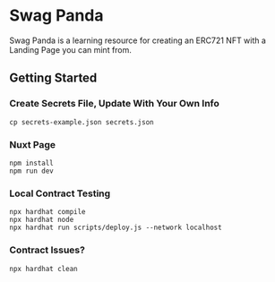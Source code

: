 # Swag Panda

Swag Panda is a learning resource for creating an ERC721 NFT with a Landing Page you can mint from.

## Getting Started

### Create Secrets File, Update With Your Own Info
```shell
cp secrets-example.json secrets.json
```

### Nuxt Page
```shell
npm install
npm run dev
```

### Local Contract Testing
```shell
npx hardhat compile
npx hardhat node
npx hardhat run scripts/deploy.js --network localhost
```

### Contract Issues?
```shell
npx hardhat clean
```
